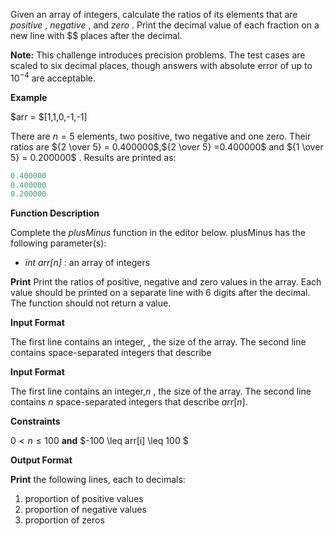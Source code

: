 Given an array of integers, calculate the ratios of its elements that are  *positive* ,  *negative* , and  *zero* . Print the decimal value of each fraction on a new line with $$ places after the decimal.

**Note:** This challenge introduces precision problems. The test cases are scaled to six decimal places, though answers with absolute error of up to $10^{-4}$ are acceptable.

**Example**

$arr = $[1,1,0,-1,-1]

There are $n=5$ elements, two positive, two negative and one zero. Their ratios are ${2 \over 5}  = 0.400000$,${2 \over 5} =0.400000$  and ${1 \over 5} = 0.200000$ . Results are printed as:

```mathematica
0.400000
0.400000
0.200000
```

**Function Description**

Complete the *plusMinus* function in the editor below. plusMinus has the following parameter(s):

* *int arr[n]* : an array of integers

**Print**
Print the ratios of positive, negative and zero values in the array. Each value should be printed on a separate line with $6$ digits after the decimal. The function should not return a value.

**Input Format**

The first line contains an integer, , the size of the array.
The second line contains  space-separated integers that describe

**Input Format**

The first line contains an integer,$n$ , the size of the array.
The second line contains $n$ space-separated integers that describe $arr[n]$.

**Constraints**

$0 < n \le 100$ **and** $-100 \leq arr[i] \leq 100 $

**Output Format**

**Print** the following  lines, each to  decimals:

1. proportion of positive values
2. proportion of negative values
3. proportion of zeros
